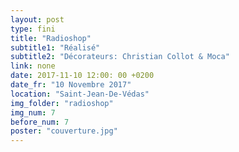 ```yaml
---
layout: post
type: fini
title: "Radioshop"
subtitle1: "Réalisé"
subtitle2: "Décorateurs: Christian Collot & Moca"
link: none
date: 2017-11-10 12:00: 00 +0200
date_fr: "10 Novembre 2017"
location: "Saint-Jean-De-Védas"
img_folder: "radioshop"
img_num: 7
before_num: 7
poster: "couverture.jpg"
---
```

